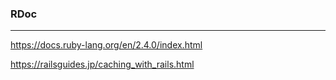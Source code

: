 ### RDoc
---


https://docs.ruby-lang.org/en/2.4.0/index.html

https://railsguides.jp/caching_with_rails.html


